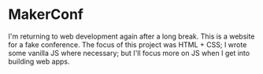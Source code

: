 # MakerConf
I'm returning to web development again after a long break. This is a website for a fake conference. The focus of this project was HTML + CSS; I wrote some vanilla JS where necessary; but I'll focus more on JS when I get into building web apps.